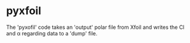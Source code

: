 # pyxfoil

The 'pyxofil' code takes an 'output' polar file from Xfoil and writes the Cl and α regarding data to a 'dump' file.
